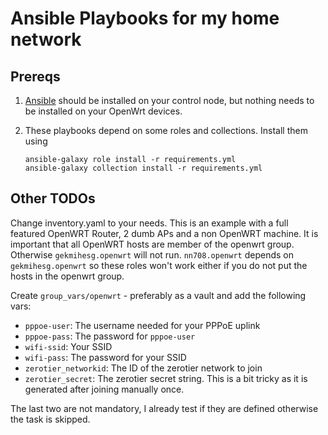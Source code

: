 # Ansible Playbooks for my home network

## Prereqs

1. [Ansible](https://docs.ansible.com/ansible/latest/installation_guide/intro_installation.html) should be installed on your control node, but nothing needs to be installed on your OpenWrt devices.

2. These playbooks depend on some roles and collections. Install them using

    ```
    ansible-galaxy role install -r requirements.yml
    ansible-galaxy collection install -r requirements.yml
    ```

## Other TODOs

Change inventory.yaml to your needs. This is an example with a full featured OpenWRT Router, 2 dumb APs and a non OpenWRT machine.
It is important that all OpenWRT hosts are member of the openwrt group. Otherwise `gekmihesg.openwrt` will not run. `nn708.openwrt` depends on `gekmihesg.openwrt` so these roles won't work either if you do not put the hosts in the openwrt group.

Create `group_vars/openwrt` - preferably as a vault and add the following vars:
- `pppoe-user`: The username needed for your PPPoE uplink
- `pppoe-pass`: The password for `pppoe-user`
- `wifi-ssid`: Your SSID
- `wifi-pass`: The password for your SSID
- `zerotier_networkid`: The ID of the zerotier network to join
- `zerotier_secret`: The zerotier secret string. This is a bit tricky as it is generated after joining manually once.

The last two are not mandatory, I already test if they are defined otherwise the task is skipped.
